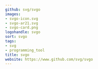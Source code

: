 ```yaml
---
github: svg/svgo
images:
- svgo-icon.svg
- svgo-ar21.svg
- svgo-card.png
logohandle: svgo
sort: svgo
tags:
- svg
- programming_tool
title: svgo
website: https://www.github.com/svg/svgo
---
```

